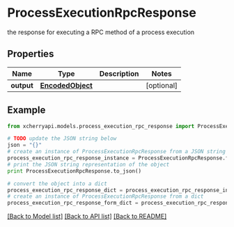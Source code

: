 # ProcessExecutionRpcResponse

the response for executing a RPC method of a process execution

## Properties
Name | Type | Description | Notes
------------ | ------------- | ------------- | -------------
**output** | [**EncodedObject**](EncodedObject.md) |  | [optional] 

## Example

```python
from xcherryapi.models.process_execution_rpc_response import ProcessExecutionRpcResponse

# TODO update the JSON string below
json = "{}"
# create an instance of ProcessExecutionRpcResponse from a JSON string
process_execution_rpc_response_instance = ProcessExecutionRpcResponse.from_json(json)
# print the JSON string representation of the object
print ProcessExecutionRpcResponse.to_json()

# convert the object into a dict
process_execution_rpc_response_dict = process_execution_rpc_response_instance.to_dict()
# create an instance of ProcessExecutionRpcResponse from a dict
process_execution_rpc_response_form_dict = process_execution_rpc_response.from_dict(process_execution_rpc_response_dict)
```
[[Back to Model list]](../README.md#documentation-for-models) [[Back to API list]](../README.md#documentation-for-api-endpoints) [[Back to README]](../README.md)


